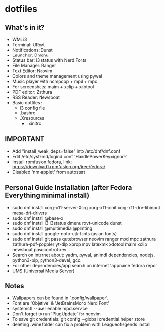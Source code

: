 # dotfiles

## What's in it?

- WM: i3
- Terminal: URxvt
- Notifications: Dunst
- Launcher: Dmenu
- Status bar: i3 status with Nerd Fonts
- File Manager: Ranger
- Text Editor: Neovim
- Colors and theme management using pywal
- Music player with ncmpcpp + mpd + mpc
- For screenshots: maim + xclip + xdotool
- PDF editor: Zathura
- RSS Reader: Newsboat
- Basic dotfiles :
    - i3 config file
    - .bashrc
    - .Xresources
		- .xinitrc

## IMPORTANT

- Add "install_weak_deps=false" into /etc/dnf/dnf.conf
- Edit /etc/systemd/logind.conf 'HandlePowerKey=ignore'
- Install rpmfusion fedora, link: https://download1.rpmfusion.org/free/fedora/
- Disabled 'nm-applet' from autostart

## Personal Guide Installation (after Fedora Everything minimal install)

- sudo dnf install xorg-x11-server-Xorg xorg-x11-xinit xorg-x11-drv-libinput mesa-dri-drivers
- sudo dnf install @base-x 
- sudo dnf install i3 i3status dmenu rxvt-unicode dunst
- sudo dnf install @multimedia @printing
- sudo dnf install google-noto-cjk-fonts  (asian fonts)
- sudo dnf install git pass qutebrowser neovim ranger mpd mpc zathura zathura-pdf-poppler yt-dlp xprop mpv latexmk xdotool maim xclip newsboat pavucontrol xev
- Search on internet about: yadm, pywal, animdl
  dependencies, nodejs, python3-pip, python3-devel, gcc. 
- For other dependencies/app search on internet 'appname fedora repo'
- UMS (Universal Media Server)

## Notes
- Wallpapers can be found in '.config/wallpaper'.
- Font are 'Objetive' & 'JetBrainsMono Nerd Font'
- systemctl --user enable mpd.service
- Don't forget to run 'PlugUpdate' for neovim
- To save git credentials: 
	git config --global credential.helper store
- deleting .wine folder can fix a problem with Leagueoflegends install


